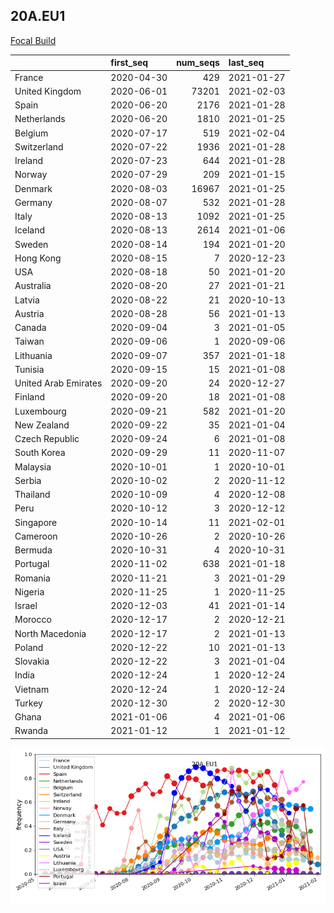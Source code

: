 

## 20A.EU1
[Focal Build](https://nextstrain.org/groups/neherlab/ncov/20A.EU1?f_region=Europe)

|                      | first_seq   |   num_seqs | last_seq   |
|:---------------------|:------------|-----------:|:-----------|
| France               | 2020-04-30  |        429 | 2021-01-27 |
| United Kingdom       | 2020-06-01  |      73201 | 2021-02-03 |
| Spain                | 2020-06-20  |       2176 | 2021-01-28 |
| Netherlands          | 2020-06-20  |       1810 | 2021-01-25 |
| Belgium              | 2020-07-17  |        519 | 2021-02-04 |
| Switzerland          | 2020-07-22  |       1936 | 2021-01-28 |
| Ireland              | 2020-07-23  |        644 | 2021-01-28 |
| Norway               | 2020-07-29  |        209 | 2021-01-15 |
| Denmark              | 2020-08-03  |      16967 | 2021-01-25 |
| Germany              | 2020-08-07  |        532 | 2021-01-28 |
| Italy                | 2020-08-13  |       1092 | 2021-01-25 |
| Iceland              | 2020-08-13  |       2614 | 2021-01-06 |
| Sweden               | 2020-08-14  |        194 | 2021-01-20 |
| Hong Kong            | 2020-08-15  |          7 | 2020-12-23 |
| USA                  | 2020-08-18  |         50 | 2021-01-20 |
| Australia            | 2020-08-20  |         27 | 2021-01-21 |
| Latvia               | 2020-08-22  |         21 | 2020-10-13 |
| Austria              | 2020-08-28  |         56 | 2021-01-13 |
| Canada               | 2020-09-04  |          3 | 2021-01-05 |
| Taiwan               | 2020-09-06  |          1 | 2020-09-06 |
| Lithuania            | 2020-09-07  |        357 | 2021-01-18 |
| Tunisia              | 2020-09-15  |         15 | 2021-01-08 |
| United Arab Emirates | 2020-09-20  |         24 | 2020-12-27 |
| Finland              | 2020-09-20  |         18 | 2021-01-08 |
| Luxembourg           | 2020-09-21  |        582 | 2021-01-20 |
| New Zealand          | 2020-09-22  |         35 | 2021-01-04 |
| Czech Republic       | 2020-09-24  |          6 | 2021-01-08 |
| South Korea          | 2020-09-29  |         11 | 2020-11-07 |
| Malaysia             | 2020-10-01  |          1 | 2020-10-01 |
| Serbia               | 2020-10-02  |          2 | 2020-11-12 |
| Thailand             | 2020-10-09  |          4 | 2020-12-08 |
| Peru                 | 2020-10-12  |          3 | 2020-12-12 |
| Singapore            | 2020-10-14  |         11 | 2021-02-01 |
| Cameroon             | 2020-10-26  |          2 | 2020-10-26 |
| Bermuda              | 2020-10-31  |          4 | 2020-10-31 |
| Portugal             | 2020-11-02  |        638 | 2021-01-18 |
| Romania              | 2020-11-21  |          3 | 2021-01-29 |
| Nigeria              | 2020-11-25  |          1 | 2020-11-25 |
| Israel               | 2020-12-03  |         41 | 2021-01-14 |
| Morocco              | 2020-12-17  |          2 | 2020-12-21 |
| North Macedonia      | 2020-12-17  |          2 | 2021-01-13 |
| Poland               | 2020-12-22  |         10 | 2021-01-13 |
| Slovakia             | 2020-12-22  |          3 | 2021-01-04 |
| India                | 2020-12-24  |          1 | 2020-12-24 |
| Vietnam              | 2020-12-24  |          1 | 2020-12-24 |
| Turkey               | 2020-12-30  |          2 | 2020-12-30 |
| Ghana                | 2021-01-06  |          4 | 2021-01-06 |
| Rwanda               | 2021-01-12  |          1 | 2021-01-12 |

![Overall trends 20A.EU1](/overall_trends_figures/overall_trends_20A.EU1.png)